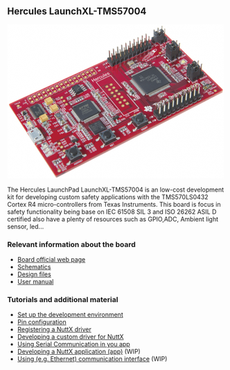 ## Hercules LaunchXL-TMS57004

![](../../imgs/tms57004.png)

The Hercules LaunchPad LaunchXL-TMS57004 is an low-cost development kit for developing custom safety applications with the TMS570LS0432 Cortex R4 micro-controllers from Texas Instruments.
This board is focus in safety functionality being base on  IEC 61508 SIL 3 and ISO 26262 ASIL D certified also have a plenty of resources such as GPIO,ADC, Ambient light sensor, led...


### Relevant information about the board
- [Board official web page](http://www.ti.com/tool/LAUNCHXL-TMS57004)
- [Schematics](../../schematics/tms57004/)
- [Design files](../../design_files/tms57004/)
- [User manual](./tms57004.pdf)

### Tutorials and additional material
- [Set up the development environment](https://github.com/microROS/docker/tree/master/tms57004)
- [Pin configuration](https://github.com/microROS/NuttX/issues/8)
- [Registering a NuttX driver](https://github.com/microROS/NuttX/issues/3)
- [Developing a custom driver for NuttX](https://github.com/microROS/NuttX/issues/9)
- [Using Serial Communication in you app](https://github.com/microROS/NuttX/issues/10)
- [Developing a NuttX application (app)](#) (WIP)
- [Using (e.g. Ethernet) communication interface](#) (WIP)
